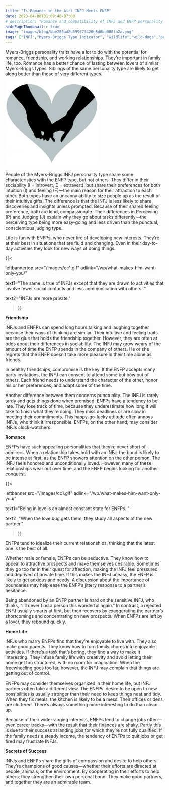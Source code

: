```yaml
---
title: "Is Romance in the Air? INFJ Meets ENFP"
date: 2023-04-08T01:09:48-07:00
# description: "Romance and compatibility of INFJ and ENFP personality types."
hidePageThumbnail : true 
image: "images/blog/bbe286ad8d399573420e8d0be080fa2a.png"
tags: ["INFJ","Myers-Briggs Type Indicator", "wildlife","wild-dogs","pets","animal-welfare"]
---
```



<!-- This is **bold** text, and this is *emphasized* text.
![infp_injf table](/infp_injf-table.jpg)
Visit the [Hugo](https://gohugo.io) website! -->

<!-- https://beaconstreetusa.com/wp/is-romance-in-the-air-infj-meets-enfp/ -->

Myers-Briggs personality traits have a lot to do with the potential for romance, friendship, and working relationships. They’re important in family life, too. Romance has a better chance of lasting between lovers of similar Myers-Briggs types. Siblings of the same personality type are likely to get along better than those of very different types.

![Romance](/heart2-300x271.jpg)

People of the Myers-Briggs INFJ personality type share some characteristics with the ENFP type, but not others. They differ in their sociability (I = introvert, E = extravert), but share their preferences for both intuition (I) and feeling (F)—the main reason for their attraction to each other. Both types have an uncanny ability to size people up as the result of their intuitive gifts. The difference is that the INFJ is less likely to share discoveries and insights unless prompted. Because of their shared feeling preference, both are kind, compassionate. Their differences in Perceiving (P) and Judging (J) explain why they go about tasks differently—the perceiving type being more easy-going and less driven than the punctual, conscientious judging type.

Life is fun with ENFPs, who never tire of developing new interests. They’re at their best in situations that are fluid and changing. Even in their day-to-day activities they look for new ways of doing things. 

{{< 

leftbannertop src="/images/cc1.gif" adlink="/wp/what-makes-him-want-only-you/"  

text1="The same is true of INFJs except that they are drawn to activities that involve fewer social contacts and less communication with others. " 

text2="INFJs are more private."

>}}

**Friendship**

INFJs and ENFPs can spend long hours talking and laughing together because their ways of thinking are similar. Their intuitive and feeling traits are the glue that holds the friendship together. However, they are often at odds about their differences in sociability. The INFJ may grow weary of the amount of time the ENFP spends in the company of others. He or she regrets that the ENFP doesn’t take more pleasure in their time alone as friends.

In healthy friendships, compromise is the key. If the ENFP accepts many party invitations, the INFJ can consent to attend some but bow out of others.  Each friend needs to understand the character of the other, honor his or her preferences, and adapt some of the time.

Another difference between them concerns punctuality. The INFJ is rarely tardy and gets things done when promised. ENFPs have a tendency to be late. They lose track of time, because they underestimate how long it will take to finish what they’re doing. They miss deadlines or are slow in meeting their commitments. This happy-go-lucky attitude often annoys INFJs, who think it irresponsible. ENFPs, on the other hand, may consider INFJs clock-watchers.

**Romance**

ENFPs have such appealing personalities that they’re never short of admirers. When a relationship takes hold with an INFJ, the bond is likely to be intense at first, as the ENFP showers attention on the other person. The INFJ feels honored and unconditionally loved. However, many of these relationships wear out over time, and the ENFP begins looking for another conquest.

{{< 

leftbanner src="/images/cc1.gif" adlink="/wp/what-makes-him-want-only-you/"  

text1="Being in love is an almost constant state for ENFPs. " 

text2="When the love bug gets them, they study all aspects of the new partner."

>}}

ENFPs tend to idealize their current relationships, thinking that the latest one is the best of all.

Whether male or female, ENFPs can be seductive. They know how to appeal to attractive prospects and make themselves desirable. Sometimes they go too far in their quest for affection, making the INFJ feel pressured and deprived of private time. If this makes the INFJ uneasy, the ENFP is likely to get anxious and needy. A discussion about the importance of boundaries may help ease the ENFP’s jittery response to a partner’s hesitance.

Being abandoned by an ENFP partner is hard on the sensitive INFJ, who thinks, “I’ll never find a person this wonderful again.” In contrast, a rejected ENFJ usually smarts at first, but then recovers by exaggerating the partner’s shortcomings and concentrating on new prospects. When ENFPs are left by a lover, they rebound quickly.

**Home Life**

INFJs who marry ENFPs find that they’re enjoyable to live with. They also make good parents. They know how to turn family chores into enjoyable activities. If there’s a task that’s boring, they find a way to make it interesting. They infuse family life with creativity and avoid letting their home get too structured, with no room for imagination. When the freewheeling goes too far, however, the INFJ may complain that things are getting out of control.

ENFPs may consider themselves organized in their home life, but INFJ partners often take a different view. The ENFPs’ desire to be open to new possibilities is usually stronger than their need to keep things neat and tidy. When they fix meals, the kitchen is likely to be a mess. Their offices or dens are cluttered. There’s always something more interesting to do than clean up.

Because of their wide-ranging interests, ENFPs tend to change jobs often—even career tracks—with the result that their finances are shaky. Partly this is due to their success at landing jobs for which they’re not fully qualified. If the family needs a steady income, the tendency of ENFPs to quit jobs or get fired may frustrate INFJs.

**Secrets of Success**

INFJs and ENFPs share the gifts of compassion and desire to help others. They’re champions of good causes—whether their efforts are directed at people, animals, or the environment. By cooperating in their efforts to help others, they strengthen their own personal bond. They make good partners, and together they are an admirable team.


